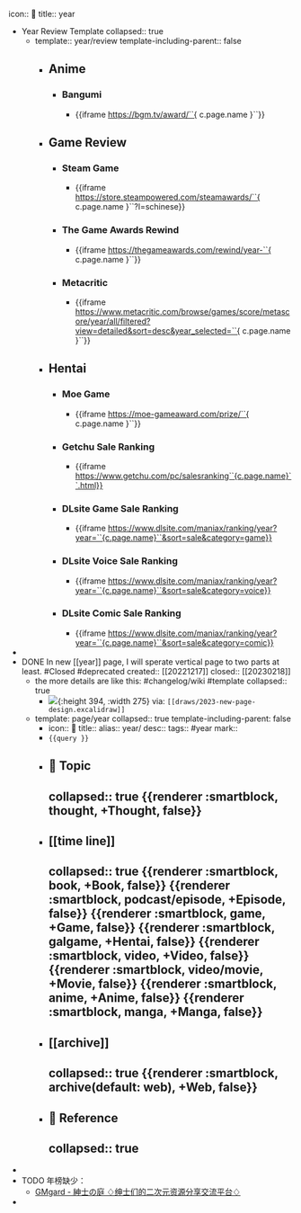 icon:: 📅
title:: year

  - Year Review Template
    collapsed:: true
    - template:: year/review
      template-including-parent:: false
      - ## Anime
        - ### Bangumi
          - {{iframe https://bgm.tv/award/``{ c.page.name }``}}
      - ## Game Review
        - ### Steam Game
          - {{iframe https://store.steampowered.com/steamawards/``{ c.page.name }``?l=schinese}}
        - ### The Game Awards Rewind
          - {{iframe https://thegameawards.com/rewind/year-``{ c.page.name }``}}
        - ### Metacritic
          - {{iframe https://www.metacritic.com/browse/games/score/metascore/year/all/filtered?view=detailed&sort=desc&year_selected=``{ c.page.name }``}}
      - ## Hentai
        - ### Moe Game
          - {{iframe https://moe-gameaward.com/prize/``{ c.page.name }``}}
        - ### Getchu Sale Ranking
          - {{iframe https://www.getchu.com/pc/salesranking``{c.page.name}``.html}}
        - ### DLsite Game Sale Ranking
          - {{iframe https://www.dlsite.com/maniax/ranking/year?year=``{c.page.name}``&sort=sale&category=game}}
        - ### DLsite Voice Sale Ranking
          - {{iframe https://www.dlsite.com/maniax/ranking/year?year=``{c.page.name}``&sort=sale&category=voice}}
        - ### DLsite Comic Sale Ranking
          - {{iframe https://www.dlsite.com/maniax/ranking/year?year=``{c.page.name}``&sort=sale&category=comic}}
  -
  - DONE In new [[year]] page, I will sperate vertical page to two parts at least. #Closed #deprecated
    created:: [[20221217]]
    closed:: [[20230218]]
    - the more details are like this: #changelog/wiki #template
      collapsed:: true
      - ![](../assets/works/2023-new-page-design.png){:height 394, :width 275}
        via: `[[draws/2023-new-page-design.excalidraw]]`
    - template: page/year
      collapsed:: true
      template-including-parent: false
      - icon:: 📅
        title:: 
        alias:: year/
        desc:: 
        tags:: #year
        mark:: 
      - `{{query }}`
      - ## 💬 Topic
        collapsed:: true
        {{renderer :smartblock, thought, +Thought, false}}
        -
      - ## [[time line]]
        collapsed:: true
        {{renderer :smartblock, book, +Book, false}} {{renderer :smartblock, podcast/episode, +Episode, false}} {{renderer :smartblock, game, +Game, false}} {{renderer :smartblock, galgame, +Hentai, false}} {{renderer :smartblock, video, +Video, false}} {{renderer :smartblock, video/movie, +Movie, false}} {{renderer :smartblock, anime, +Anime, false}} {{renderer :smartblock, manga, +Manga, false}}
        -
      - ## [[archive]]
        collapsed:: true
        {{renderer :smartblock, archive(default: web), +Web, false}}
        -
      - ## 📃 Reference
        collapsed:: true
        -
-
- TODO 年榜缺少：
  - [GMgard - 紳士の庭 ♢绅士们的二次元资源分享交流平台♢](https://gmgard.com/)
-